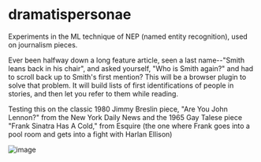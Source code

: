 # dramatispersonae

Experiments in the ML technique of NEP (named entity recognition), used on journalism pieces. 

Ever been halfway down a long feature article, seen a last name--"Smith leans back in his chair", and asked yourself, "Who is Smith again?" and had to scroll back up to Smith's first mention? This will be a browser plugin to solve that problem. It will build lists of first identifications of people in stories, and then let you refer to them while reading.

Testing this on the classic 1980 Jimmy Breslin piece, "Are You John Lennon?" from the New York Daily News and the 1965 Gay Talese piece "Frank Sinatra Has A Cold," from Esquire (the one where Frank goes into a pool room and gets into a fight with Harlan Ellison)

![image](https://user-images.githubusercontent.com/748214/153408595-f758c18d-de3b-4aa0-98a6-430117562e2c.png)
